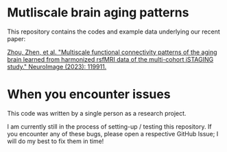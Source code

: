 # Mutliscale brain aging patterns
 
This repository contains the codes and example data underlying our recent paper:

[Zhou, Zhen, et al. "Multiscale functional connectivity patterns of the aging brain learned from harmonized rsfMRI data of the multi-cohort iSTAGING study." NeuroImage (2023): 119911.](https://www.sciencedirect.com/science/article/pii/S1053811923000599)



# When you encounter issues
This code was written by a single person as a research project.

I am currently still in the process of setting-up / testing this repository. If you encounter any of these bugs, please open a respective GitHub Issue; I will do my best to fix them in time!